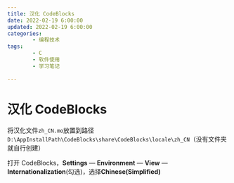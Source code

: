 ```yaml
---
title: 汉化 CodeBlocks
date: 2022-02-19 6:00:00
updated: 2022-02-19 6:00:00
categories:
        - 编程技术
tags:
        - C
        - 软件使用
        - 学习笔记

---
```


# 汉化 CodeBlocks 

将汉化文件`zh_CN.mo`放置到路径`D:\AppInstallPath\CodeBlocks\share\CodeBlocks\locale\zh_CN`（没有文件夹就自行创建）



打开 CodeBlocks，**Settings** — **Environment** — **View** — **Internationalization**(勾选)，选择**Chinese(Simplified)**
